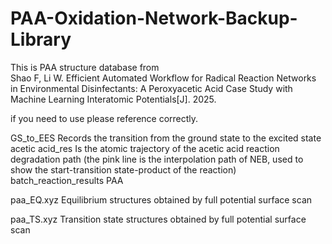 # PAA-Oxidation-Network-Backup-Library
This is PAA structure database from      
Shao F, Li W. Efficient Automated Workflow for Radical Reaction Networks in Environmental Disinfectants: A Peroxyacetic Acid Case Study with Machine Learning Interatomic Potentials[J]. 2025.

if you need to use please reference correctly.      

GS_to_EES Records the transition from the ground state to the excited state
acetic acid_res Is the atomic trajectory of the acetic acid reaction degradation path (the pink line is the interpolation path of NEB, used to show the start-transition state-product of the reaction)
batch_reaction_results PAA

paa_EQ.xyz Equilibrium structures obtained by full potential surface scan

paa_TS.xyz Transition state structures obtained by full potential surface scan
